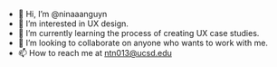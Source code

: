 - 👋 Hi, I’m @ninaaanguyn
- 👀 I’m interested in UX design.
- 🌱 I’m currently learning the process of creating UX case studies.
- 💞️ I’m looking to collaborate on anyone who wants to work with me.
- 📫 How to reach me at ntn013@ucsd.edu

<!---
ninaaanguyn/ninaaanguyn is a ✨ special ✨ repository because its `README.md` (this file) appears on your GitHub profile.
You can click the Preview link to take a look at your changes.
--->
